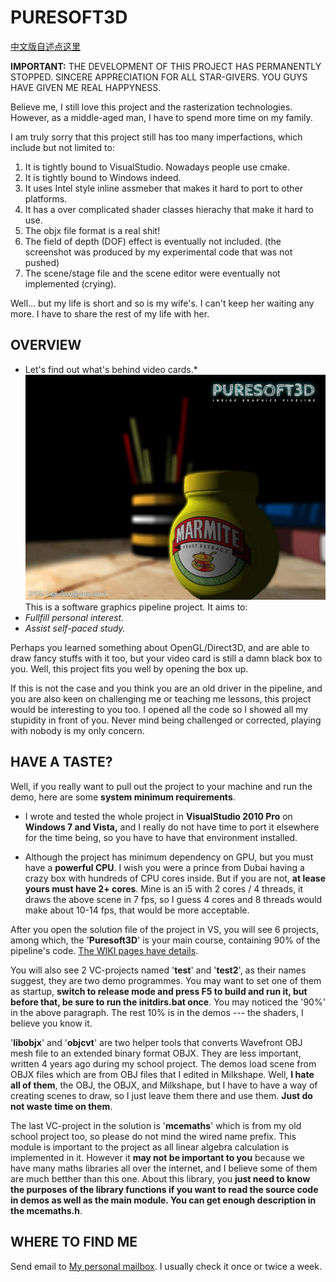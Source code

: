 # PURESOFT3D  
[中文版自述点这里](https://github.com/CallMeZhou/Puresoft3D/wiki/Readme-in-Chinese)  

**IMPORTANT:** THE DEVELOPMENT OF THIS PROJECT HAS PERMANENTLY STOPPED. SINCERE APPRECIATION FOR ALL STAR-GIVERS. YOU GUYS HAVE GIVEN ME REAL HAPPYNESS.

Believe me, I still love this project and the rasterization technologies. However, as a middle-aged man, I have to spend more time on my family.

I am truly sorry that this project still has too many imperfactions, which include but not limited to:

1. It is tightly bound to VisualStudio. Nowadays people use cmake.
2. It is tightly bound to Windows indeed.
3. It uses Intel style inline assmeber that makes it hard to port to other platforms.
4. It has a over complicated shader classes hierachy that make it hard to use.
5. The objx file format is a real shit!
6. The field of depth (DOF) effect is eventually not included. (the screenshot was produced by my experimental code that was not pushed)
7. The scene/stage file and the scene editor were eventually not implemented (crying).

Well... but my life is short and so is my wife's. I can't keep her waiting any more. I have to share the rest of my life with her.
  
## OVERVIEW  
  
* Let's find out what's behind video cards.*  
![](https://github.com/CallMeZhou/Puresoft3D/blob/master/wikires/cover.jpg)  
This is a software graphics pipeline project. It aims to:  
* *Fullfill personal interest.*  
* *Assist self-paced study.*  
  
Perhaps you learned something about OpenGL/Direct3D, and are able to draw fancy stuffs with it too, but your video card is still a damn black box to you. Well, this project fits you well by opening the box up.  
  
If this is not the case and you think you are an old driver in the pipeline, and you are also keen on challenging me or teaching me lessons, this project would be interesting to you too. I opened all the code so I showed all my stupidity in front of you. Never mind being challenged or corrected, playing with nobody is my only concern.  
  
## HAVE A TASTE?  
  
Well, if you really want to pull out the project to your machine and run the demo, here are some **system minimum requirements**.  
* I wrote and tested the whole project in **VisualStudio 2010 Pro** on **Windows 7 and Vista,** and I really do not have time to port it elsewhere for the time being, so you have to have that environment installed.  
  
* Although the project has minimum dependency on GPU, but you must have a **powerful CPU**. I wish you were a prince from Dubai having a crazy box with hundreds of CPU cores inside. But if you are not, **at lease yours must have 2+ cores**. Mine is an i5 with 2 cores / 4 threads, it draws the above scene in 7 fps, so I guess 4 cores and 8 threads would make about 10-14 fps, that would be more acceptable.  
  
After you open the solution file of the project in VS, you will see 6 projects, among which, the '**Puresoft3D**' is your main course, containing 90% of the pipeline's code. [The WIKI pages have details](https://github.com/CallMeZhou/Puresoft3D/wiki).  
  
You will also see 2 VC-projects named '**test**' and '**test2**', as their names suggest, they are two demo programmes. You may want to set one of them as startup, **switch to release mode and press F5 to build and run it, but before that, be sure to run the initdirs.bat once**. You may noticed the '90%' in the above paragraph. The rest 10% is in the demos --- the shaders, I believe you know it.  
  
'**libobjx**' and '**objcvt**' are two helper tools that converts Wavefront OBJ mesh file to an extended binary format OBJX. They are less important, written 4 years ago during my school project. The demos load scene from OBJX files which are from OBJ files that I edited in Milkshape. Well, **I hate all of them**, the OBJ, the OBJX, and Milkshape, but I have to have a way of creating scenes to draw, so I just leave them there and use them. **Just do not waste time on them**.  
  
The last VC-project in the solution is '**mcemaths**' which is from my old school project too, so please do not mind the wired name prefix. This module is important to the project as all linear algebra calculation is implemented in it. However it **may not be important to you** because we have many maths libraries all over the internet, and I believe some of them are much betther than this one. About this library, you **just need to know the purposes of the library functions if you want to read the source code in demos as well as the main module. You can get enough description in the mcemaths.h**.  
  
## WHERE TO FIND ME  
  
Send email to [My personal mailbox](mailto:agedboy@sina.com). I usually check it once or twice a week.
